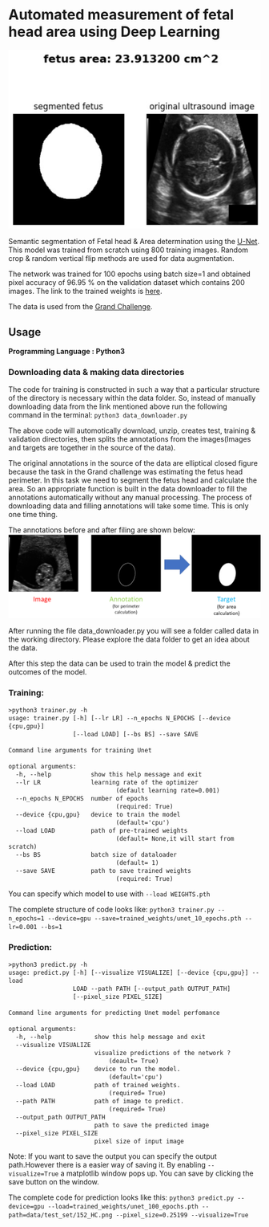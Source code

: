 # Automated measurement of fetal head area using Deep Learning
![segmented image](https://raw.githubusercontent.com/naveenrd/ultrasound-fetus-segmentation/master/other/segmented_image.JPG)

Semantic segmentation of Fetal head & Area determination using the [U-Net](https://arxiv.org/abs/1505.04597).
This model was trained from scratch using 800 training images. Random crop & random vertical flip methods are used for data augmentation.

The network was trained for 100 epochs using batch size=1 and obtained pixel accuracy of 96.95 % on the validation dataset which contains 200 images. The link to the trained weights is [here](https://drive.google.com/file/d/1-1EyBEFwcYASzuWcrETOv449BTrt0RaQ/view?usp=sharing).

The data is used from the [Grand Challenge](https://hc18.grand-challenge.org/).

## Usage
**Programming Language : Python3**
### Downloading data & making data directories
The code for training is constructed in such a way that a particular structure of the directory is necessary within the data folder. So, instead of manually downloading data from the link mentioned above run the following command in the terminal:
`python3 data_downloader.py`

The above code will automotically download, unzip, creates test, training & validation directories, then splits the annotations from the images(Images and targets are together in the source of the data).

The original annotations in the source of the data are elliptical closed figure because the task in the Grand challenge was estimating the fetus head perimeter. In this task we need to segment the fetus head and calculate the area. So an appropriate function is built in the data downloader to fill the annotations automatically without any manual processing. 
The process of downloading data and filling annotations will take some time. This is only one time thing.


The annotations before and after filing are shown below:
![filling images](https://raw.githubusercontent.com/naveenrd/ultrasound-fetus-segmentation/master/other/filled%20images.png)

After running the file data_downloader.py you will see a folder called data in the working directory. Please explore the data folder to get an idea about the data.

After this step the data can be used to train the model & predict the outcomes of the model.

### Training:

```shell script
>python3 trainer.py -h
usage: trainer.py [-h] [--lr LR] --n_epochs N_EPOCHS [--device {cpu,gpu}]
                  [--load LOAD] [--bs BS] --save SAVE

Command line arguments for training Unet

optional arguments:
  -h, --help           show this help message and exit
  --lr LR              learning rate of the optimizer
                              (default learning rate=0.001)
  --n_epochs N_EPOCHS  number of epochs
                              (required: True)
  --device {cpu,gpu}   device to train the model
                              (default='cpu')
  --load LOAD          path of pre-trained weights
                              (default= None,it will start from scratch)
  --bs BS              batch size of dataloader
                              (default= 1)
  --save SAVE          path to save trained weights
                              (required: True)
```
You can specify which model to use with `--load WEIGHTS.pth`

The complete structure of code looks like:
`python3 trainer.py --n_epochs=1 --device=gpu --save=trained_weights/unet_10_epochs.pth --lr=0.001 --bs=1`

### Prediction:

```shell script
>python3 predict.py -h
usage: predict.py [-h] [--visualize VISUALIZE] [--device {cpu,gpu}] --load
                  LOAD --path PATH [--output_path OUTPUT_PATH]
                  [--pixel_size PIXEL_SIZE]

Command line arguments for predicting Unet model perfomance

optional arguments:
  -h, --help            show this help message and exit
  --visualize VISUALIZE
                        visualize predictions of the network ?
                            (deault= True)
  --device {cpu,gpu}    device to run the model.
                            (default='cpu')
  --load LOAD           path of trained weights.
                            (required= True)
  --path PATH           path of image to predict.
                            (required= True)
  --output_path OUTPUT_PATH
                        path to save the predicted image
  --pixel_size PIXEL_SIZE
                        pixel size of input image
```
Note: If you want to save the output you can specify the output path.However there is a easier way of saving it. By enabling `--visualize=True` a matplotlib window pops up. You can save by clicking the save button on the window.

The complete code for prediction looks like this:
`python3 predict.py --device=gpu --load=trained_weights/unet_100_epochs.pth --path=data/test_set/152_HC.png --pixel_size=0.25199 --visualize=True`
